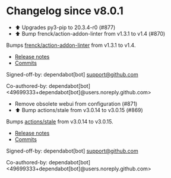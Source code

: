 # Changelog since v8.0.1
- ⬆ Upgrades py3-pip to 20.3.4-r0 (#877) 
- ⬆️ Bump frenck/action-addon-linter from v1.3.1 to v1.4 (#870)

Bumps [frenck/action-addon-linter](https://github.com/frenck/action-addon-linter) from v1.3.1 to v1.4.
- [Release notes](https://github.com/frenck/action-addon-linter/releases)
- [Commits](https://github.com/frenck/action-addon-linter/compare/v1.3.1...c82c5e9ca0ce5fc9b15756f1c0e39531b95d11b0)

Signed-off-by: dependabot[bot] <support@github.com>

Co-authored-by: dependabot[bot] <49699333+dependabot[bot]@users.noreply.github.com> 
- Remove obsolete webui from configuration (#871) 
- ⬆️ Bump actions/stale from v3.0.14 to v3.0.15 (#869)

Bumps [actions/stale](https://github.com/actions/stale) from v3.0.14 to v3.0.15.
- [Release notes](https://github.com/actions/stale/releases)
- [Commits](https://github.com/actions/stale/compare/v3.0.14...86561461b92875de77a8b2d2e75f004c826e8f45)

Signed-off-by: dependabot[bot] <support@github.com>

Co-authored-by: dependabot[bot] <49699333+dependabot[bot]@users.noreply.github.com> 
